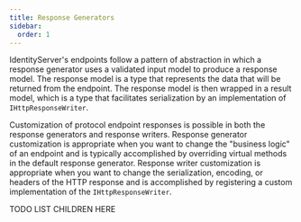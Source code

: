 ```yaml
---
title: Response Generators
sidebar:
  order: 1
---
```



IdentityServer's endpoints follow a pattern of abstraction in which a response generator uses a validated input model to produce a response model. The response model is a type that represents the data that will be returned from the endpoint. The response model is then wrapped in a result model, which is a type that facilitates serialization by an implementation of `IHttpResponseWriter`.

Customization of protocol endpoint responses is possible in both the response generators and response writers. Response generator customization is appropriate when you want to change the "business logic" of an endpoint and is typically accomplished by overriding virtual methods in the default response generator. Response writer customization is appropriate when you want to change the serialization, encoding, or headers of the HTTP response and is accomplished by registering a custom implementation of the `IHttpResponseWriter`.

TODO LIST CHILDREN HERE

